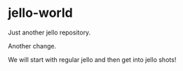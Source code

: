 # jello-world

Just another jello repository.

Another change.

We will start with regular jello and then get into jello shots!
